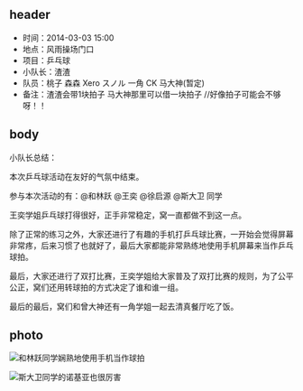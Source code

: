 ## header

* 时间：2014-03-03 15:00
* 地点：风雨操场门口 
* 项目：乒乓球
* 小队长：渣渣
* 队员：桃子 森森  Xero スノル  一角 CK 马大神(暂定)
* 备注：渣渣会带1块拍子 马大神那里可以借一块拍子 //好像拍子可能会不够呀！！

## body

小队长总结：

本次乒乓球活动在友好的气氛中结束。

参与本次活动的有：@和林跃 @王奕 @徐启源 @斯大卫 同学

王奕学姐乒乓球打得很好，正手非常稳定，窝一直都做不到这一点。

除了正常的练习之外，大家还进行了有趣的手机打乒乓球比赛，一开始会觉得屏幕非常疼，后来习惯了也就好了，最后大家都能非常熟练地使用手机屏幕来当作乒乓球拍。

最后，大家还进行了双打比赛，王奕学姐给大家普及了双打比赛的规则，为了公平公正，窝们还用转球拍的方式决定了谁和谁一组。

最后的最后，窝们和曾大神还有一角学姐一起去清真餐厅吃了饭。

## photo

![和林跃同学娴熟地使用手机当作球拍](../pic/1_1.jpg)

![斯大卫同学的诺基亚也很厉害](../pic/1_2.jpg)